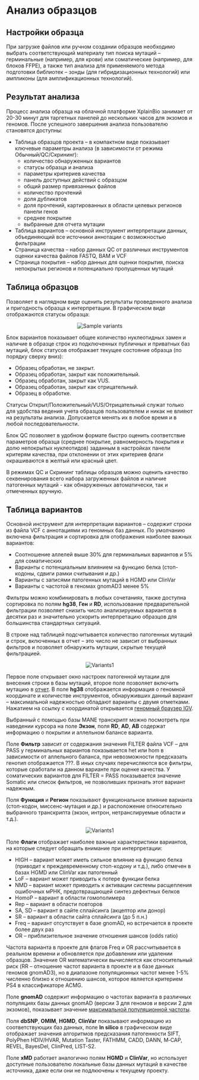 # Анализ образцов

## Настройки образца

При загрузке файлов или ручном создании образцов необходимо выбрать соответствующий материалу тип поиска мутаций &ndash; герминальные (например, для крови) или соматические (например, для блоков FFPE), а также тип анализа для применяемого метода подготовки библиотек &ndash; зонды (для гибридизационных технологий) или ампликоны (для амплификационных технологий).

## Результат анализа

Процесс анализа образца на облачной платформе XplainBio занимает от 20-30 минут для таргетных панелей до нескольких часов для экзомов и геномов. После успешного завершения анализа пользователю становятся доступны:

* Таблица образцов проекта &ndash; в компактном виде показывает ключевые параметры анализа (в зависимости от режима Обычный/QC/Скрининг):
  * количество обнаруженных вариантов
  * статусы образца и анализа
  * параметры критериев качества
  * панель доступных действий с образцом
  * общий размер привязанных файлов
  * количество прочтений
  * доля дубликатов
  * доля прочтений, картированных в области целевых регионов панели генов
  * среднее покрытие
  * выбранные для отчета мутации
* Таблица вариантов &ndash; основной инструмент интерпретации данных, объединяющий все источники аннотации с возможностью фильтрации
* Страница качества &ndash; набор данных QC от различных инструментов оценки качества файлов FASTQ, BAM и VCF
* Страница покрытия &ndash; набор данных для оценки покрытия, поиска непокрытых регионов и потенциально пропущенных мутаций

## Таблица образцов

Позволяет в наглядном виде оценить результаты проведенного анализа и пригодность образца к интерпретации. В графическом виде отображаются статусы образца:

<div class="img" align="center">

![Sample variants](/assets/sample_variants.png)
</div>
 
 Блок вариантов показывает общее количество нуклеотидных замен и наличие в образце строк из подключенных публичных и приватных баз мутаций, блок статусов отображает текущее состояние образца (по порядку сверху вниз):

 * Образец обработан, не закрыт.
 * Образец обработан, закрыт как положительный.
 * Образец обработан, закрыт как VUS.
 * Образец обработан, закрыт как отрицательный.
 * Образец в обработке.

Статусы Открыт/Положительный/VUS/Отрицательный служат только для удобства ведения учета образцов пользователем и никак не влияют на результаты анализа. Допускается менять их в любое время и в любой последовательности. 

Блок QC позволяет в удобном формате быстро оценить соответствие параметров образца (среднее покрытие, равномерность покрытия и долю непокрытых нуклеотидов) заданным в настройках панели критерям качества, при отклонении от этих критериев флаги окрашиваются в желтый или красный цвет.

В режимах QC и Скрининг таблицы образцов можно оценить качество секвенирования всего набора загруженных файлов и наличие патогенных мутаций - как обнаруженных автоматически, так и отмеченных вручную.

## Таблица вариантов

Основной инструмент для интерпретации вариантов &ndash; содержит строки из файла VCF с аннотациями из геномных баз данных. По умолчанию включена фильтрация и сортировка для отображения наиболее важных вариантов:

* Соотношение аллелей выше 30% для герминальных вариантов и 5% для соматических
* Варианты с потенциальным влиянием на функцию белка (стоп-кодоны, сдвиги рамки считывания и др.)
* Варианты с записями патогенных мутаций в HGMD или ClinVar
* Варианты с частотой в геномах gnomAD3 менее 5%

Фильтры можно комбинировать в любых сочетаниях, также доступна сортировка по полям __hg38__, __Ген__ и __RD__, использование предварительной фильтрации позволяет снизить число анализируемых вариантов в десятки раз и значительно ускорить интерпретацию образцов для большинства стандартных ситуаций.

В строке над таблицей подсчитывается количество патогенных мутаций и строк, включенных в отчет &ndash; это число не зависит от выбранных фильтров и позволяет обнаружить мутации, скрытые текущей фильтрацией.

<div class="img" align="center">

![Variants1](/assets/variants1.png)
</div>

Первое поле открывает окно настроек патогенной мутации для внесения строки в базы мутаций, второе поле позволяет включить мутацию в [отчет](report.md). В поле __hg38__ отображается информация о геномной координате и количестве инструментов, обнаруживших данный вариант &ndash; максимальной надежностью обладают варианты с двумя отметками. Нажатием на ссылку с координатой открывается [геномный браузер IGV](igv.md).

Выбранный с помощью базы MANE транскрипт можно посмотреть при наведении курсора на поле __Экзон__, поля __RD__, __AD__, __AB__ содержат информацию о покрытии и аллельном балансе варианта.

Поле __Фильтр__ зависит от содержания значения FILTER файла VCF &ndash; для PASS у герминальных вариантов показывается het или hom в зависимости от аллельного баланса, при невозможности предсказать генотип отображается ???. В иных случаях перечисляются все фильтры, которые сработали на данном варианте при оценке качества. У соматических вариантов для FILTER = PASS показывается значение Somatic или список фильтров, не позволивших признать этот вариант надежным.

Поля __Функция__ и __Регион__ показывают функциональное влияние варианта (стоп-кодон, миссенс-мутация и др.) и расположение относительно выбранного транскрипта (экзон, интрон, нетранслируемые области и т.д.).

<div class="img" align="center">

![Variants1](/assets/variants2.png)
</div>

Поле __Флаги__ отображает наиболее важные характеристики вариантов, на которые следует обращать внимание при интерпретации:

* HIGH &ndash; вариант может иметь сильное влияние на функцию белка (приводит к преждевременному стоп-кодону и т.д.), либо отмечен в базах HGMD или ClinVar как патогенный
* LoF &ndash; вариант может приводить к потере функции белка
* NMD &ndash; вариант может приводить к активации системы расщепления ошибочных мРНК, предотвращающей синтез дефектных белков
* HomoP &ndash; вариант в области гомополимера
* Rep &ndash; вариант в области повторов
* SA, SD &ndash; вариант в сайте сплайсинга (акцептор или донор)
* SR &ndash; вариант в области сайта сплайсинга (до 5 п.н.)
* Freq &ndash; вариант отсутствует в базе gnomAD, но встречается в проекте более двух раз
* OR &ndash; приблизительное значение отношения шансов (odds ratio)

Частота варианта в проекте для флагов Freq и OR расcчитывается в реальном времени и обновляется при добавлении или удалении образцов. Значение OR математически вычисляется как относительный риск (RR &ndash; отношение частот варианта в проекте и в базе данных геномов gnomAD3), но в диапазоне популяционных частот менее 1-5% численно близко к отношению шансов, которое является критерием PS4 в классификаторе ACMG.

Поле __gnomAD__ содержит информацию о частотах варианта в различных популяциях базы данных gnomAD (версии 3 для геномов и версии 2 для экзомов), показывает значение [максимальной популяционной частоты](https://gnomad.broadinstitute.org/help/popmax).

Поля __dbSNP__, __OMIM__, __HGMD__, __ClinVar__ показывают информацию из соответствующих баз данных, поле __In&nbsp;silico__ в графическом виде отображает значения алгоритмов предсказания патогенности SIFT, PolyPhen HDIV/HVAR, Mutation Taster, FATHMM, CADD, DANN, M‑CAP, REVEL, BayesDel, ClinPred, LIST-S2.

Поле __xMD__ работает аналогично полям __HGMD__ и __ClinVar__, но использует доступные пользователю локальные базы данных мутаций в качестве источника, даже если они не подлкючены к текущему проекту.